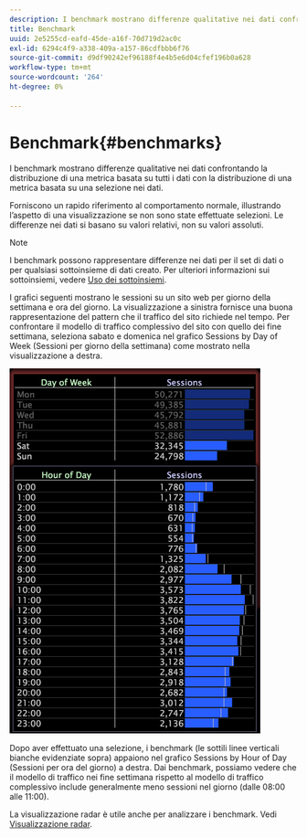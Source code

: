 ```yaml
---
description: I benchmark mostrano differenze qualitative nei dati confrontando la distribuzione di una metrica basata su tutti i dati con la distribuzione di una metrica basata su una selezione nei dati.
title: Benchmark
uuid: 2e5255cd-eafd-45de-a16f-70d719d2ac0c
exl-id: 6294c4f9-a338-409a-a157-86cdfbbb6f76
source-git-commit: d9df90242ef96188f4e4b5e6d04cfef196b0a628
workflow-type: tm+mt
source-wordcount: '264'
ht-degree: 0%

---
```


# Benchmark{#benchmarks}

I benchmark mostrano differenze qualitative nei dati confrontando la distribuzione di una metrica basata su tutti i dati con la distribuzione di una metrica basata su una selezione nei dati.

Forniscono un rapido riferimento al comportamento normale, illustrando l’aspetto di una visualizzazione se non sono state effettuate selezioni. Le differenze nei dati si basano su valori relativi, non su valori assoluti.

>[!NOTE]
>
>I benchmark possono rappresentare differenze nei dati per il set di dati o per qualsiasi sottoinsieme di dati creato. Per ulteriori informazioni sui sottoinsiemi, vedere [Uso dei sottoinsiemi](../../../home/c-get-started/c-vis/c-wk-subsets/c-wk-subsets.md#concept-43809322b6374d5cb2536630a13e943b).

I grafici seguenti mostrano le sessioni su un sito web per giorno della settimana e ora del giorno. La visualizzazione a sinistra fornisce una buona rappresentazione del pattern che il traffico del sito richiede nel tempo. Per confrontare il modello di traffico complessivo del sito con quello dei fine settimana, seleziona sabato e domenica nel grafico Sessions by Day of Week (Sessioni per giorno della settimana) come mostrato nella visualizzazione a destra.

![](assets/wsp_Custom_Benchmarks-Selection.png)

Dopo aver effettuato una selezione, i benchmark (le sottili linee verticali bianche evidenziate sopra) appaiono nel grafico Sessions by Hour of Day (Sessioni per ora del giorno) a destra. Dai benchmark, possiamo vedere che il modello di traffico nei fine settimana rispetto al modello di traffico complessivo include generalmente meno sessioni nel giorno (dalle 08:00 alle 11:00).

La visualizzazione radar è utile anche per analizzare i benchmark. Vedi [Visualizzazione radar](../../../home/c-get-started/c-analysis-vis/t-radar-vis.md#task-aeb2531e11ca48b597d5b0d704964dc8).
